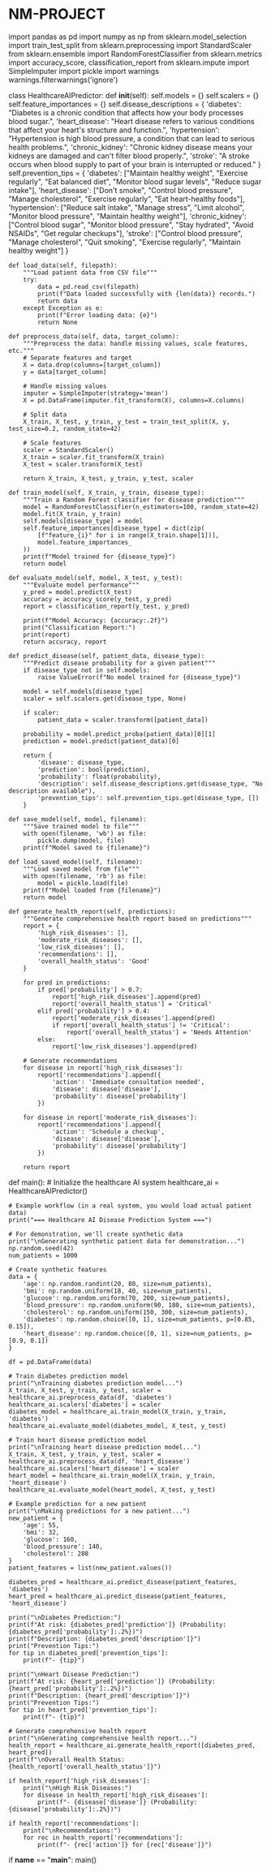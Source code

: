 # NM-PROJECT
import pandas as pd
import numpy as np
from sklearn.model_selection import train_test_split
from sklearn.preprocessing import StandardScaler
from sklearn.ensemble import RandomForestClassifier
from sklearn.metrics import accuracy_score, classification_report
from sklearn.impute import SimpleImputer
import pickle
import warnings
warnings.filterwarnings('ignore')

class HealthcareAIPredictor:
    def __init__(self):
        self.models = {}
        self.scalers = {}
        self.feature_importances = {}
        self.disease_descriptions = {
            'diabetes': "Diabetes is a chronic condition that affects how your body processes blood sugar.",
            'heart_disease': "Heart disease refers to various conditions that affect your heart's structure and function.",
            'hypertension': "Hypertension is high blood pressure, a condition that can lead to serious health problems.",
            'chronic_kidney': "Chronic kidney disease means your kidneys are damaged and can't filter blood properly.",
            'stroke': "A stroke occurs when blood supply to part of your brain is interrupted or reduced."
        }
        self.prevention_tips = {
            'diabetes': ["Maintain healthy weight", "Exercise regularly", "Eat balanced diet", 
                         "Monitor blood sugar levels", "Reduce sugar intake"],
            'heart_disease': ["Don't smoke", "Control blood pressure", "Manage cholesterol", 
                              "Exercise regularly", "Eat heart-healthy foods"],
            'hypertension': ["Reduce salt intake", "Manage stress", "Limit alcohol", 
                             "Monitor blood pressure", "Maintain healthy weight"],
            'chronic_kidney': ["Control blood sugar", "Monitor blood pressure", "Stay hydrated", 
                               "Avoid NSAIDs", "Get regular checkups"],
            'stroke': ["Control blood pressure", "Manage cholesterol", "Quit smoking", 
                        "Exercise regularly", "Maintain healthy weight"]
        }

    def load_data(self, filepath):
        """Load patient data from CSV file"""
        try:
            data = pd.read_csv(filepath)
            print(f"Data loaded successfully with {len(data)} records.")
            return data
        except Exception as e:
            print(f"Error loading data: {e}")
            return None

    def preprocess_data(self, data, target_column):
        """Preprocess the data: handle missing values, scale features, etc."""
        # Separate features and target
        X = data.drop(columns=[target_column])
        y = data[target_column]
        
        # Handle missing values
        imputer = SimpleImputer(strategy='mean')
        X = pd.DataFrame(imputer.fit_transform(X), columns=X.columns)
        
        # Split data
        X_train, X_test, y_train, y_test = train_test_split(X, y, test_size=0.2, random_state=42)
        
        # Scale features
        scaler = StandardScaler()
        X_train = scaler.fit_transform(X_train)
        X_test = scaler.transform(X_test)
        
        return X_train, X_test, y_train, y_test, scaler

    def train_model(self, X_train, y_train, disease_type):
        """Train a Random Forest classifier for disease prediction"""
        model = RandomForestClassifier(n_estimators=100, random_state=42)
        model.fit(X_train, y_train)
        self.models[disease_type] = model
        self.feature_importances[disease_type] = dict(zip(
            [f"feature_{i}" for i in range(X_train.shape[1])], 
            model.feature_importances_
        ))
        print(f"Model trained for {disease_type}")
        return model

    def evaluate_model(self, model, X_test, y_test):
        """Evaluate model performance"""
        y_pred = model.predict(X_test)
        accuracy = accuracy_score(y_test, y_pred)
        report = classification_report(y_test, y_pred)
        
        print(f"Model Accuracy: {accuracy:.2f}")
        print("Classification Report:")
        print(report)
        return accuracy, report

    def predict_disease(self, patient_data, disease_type):
        """Predict disease probability for a given patient"""
        if disease_type not in self.models:
            raise ValueError(f"No model trained for {disease_type}")
            
        model = self.models[disease_type]
        scaler = self.scalers.get(disease_type, None)
        
        if scaler:
            patient_data = scaler.transform([patient_data])
        
        probability = model.predict_proba(patient_data)[0][1]
        prediction = model.predict(patient_data)[0]
        
        return {
            'disease': disease_type,
            'prediction': bool(prediction),
            'probability': float(probability),
            'description': self.disease_descriptions.get(disease_type, "No description available"),
            'prevention_tips': self.prevention_tips.get(disease_type, [])
        }

    def save_model(self, model, filename):
        """Save trained model to file"""
        with open(filename, 'wb') as file:
            pickle.dump(model, file)
        print(f"Model saved to {filename}")

    def load_saved_model(self, filename):
        """Load saved model from file"""
        with open(filename, 'rb') as file:
            model = pickle.load(file)
        print(f"Model loaded from {filename}")
        return model

    def generate_health_report(self, predictions):
        """Generate comprehensive health report based on predictions"""
        report = {
            'high_risk_diseases': [],
            'moderate_risk_diseases': [],
            'low_risk_diseases': [],
            'recommendations': [],
            'overall_health_status': 'Good'
        }
        
        for pred in predictions:
            if pred['probability'] > 0.7:
                report['high_risk_diseases'].append(pred)
                report['overall_health_status'] = 'Critical'
            elif pred['probability'] > 0.4:
                report['moderate_risk_diseases'].append(pred)
                if report['overall_health_status'] != 'Critical':
                    report['overall_health_status'] = 'Needs Attention'
            else:
                report['low_risk_diseases'].append(pred)
        
        # Generate recommendations
        for disease in report['high_risk_diseases']:
            report['recommendations'].append({
                'action': 'Immediate consultation needed',
                'disease': disease['disease'],
                'probability': disease['probability']
            })
        
        for disease in report['moderate_risk_diseases']:
            report['recommendations'].append({
                'action': 'Schedule a checkup',
                'disease': disease['disease'],
                'probability': disease['probability']
            })
        
        return report

def main():
    # Initialize the healthcare AI system
    healthcare_ai = HealthcareAIPredictor()
    
    # Example workflow (in a real system, you would load actual patient data)
    print("=== Healthcare AI Disease Prediction System ===")
    
    # For demonstration, we'll create synthetic data
    print("\nGenerating synthetic patient data for demonstration...")
    np.random.seed(42)
    num_patients = 1000
    
    # Create synthetic features
    data = {
        'age': np.random.randint(20, 80, size=num_patients),
        'bmi': np.random.uniform(18, 40, size=num_patients),
        'glucose': np.random.uniform(70, 200, size=num_patients),
        'blood_pressure': np.random.uniform(90, 180, size=num_patients),
        'cholesterol': np.random.uniform(150, 300, size=num_patients),
        'diabetes': np.random.choice([0, 1], size=num_patients, p=[0.85, 0.15]),
        'heart_disease': np.random.choice([0, 1], size=num_patients, p=[0.9, 0.1])
    }
    
    df = pd.DataFrame(data)
    
    # Train diabetes prediction model
    print("\nTraining diabetes prediction model...")
    X_train, X_test, y_train, y_test, scaler = healthcare_ai.preprocess_data(df, 'diabetes')
    healthcare_ai.scalers['diabetes'] = scaler
    diabetes_model = healthcare_ai.train_model(X_train, y_train, 'diabetes')
    healthcare_ai.evaluate_model(diabetes_model, X_test, y_test)
    
    # Train heart disease prediction model
    print("\nTraining heart disease prediction model...")
    X_train, X_test, y_train, y_test, scaler = healthcare_ai.preprocess_data(df, 'heart_disease')
    healthcare_ai.scalers['heart_disease'] = scaler
    heart_model = healthcare_ai.train_model(X_train, y_train, 'heart_disease')
    healthcare_ai.evaluate_model(heart_model, X_test, y_test)
    
    # Example prediction for a new patient
    print("\nMaking predictions for a new patient...")
    new_patient = {
        'age': 55,
        'bmi': 32,
        'glucose': 160,
        'blood_pressure': 140,
        'cholesterol': 280
    }
    patient_features = list(new_patient.values())
    
    diabetes_pred = healthcare_ai.predict_disease(patient_features, 'diabetes')
    heart_pred = healthcare_ai.predict_disease(patient_features, 'heart_disease')
    
    print("\nDiabetes Prediction:")
    print(f"At risk: {diabetes_pred['prediction']} (Probability: {diabetes_pred['probability']:.2%})")
    print(f"Description: {diabetes_pred['description']}")
    print("Prevention Tips:")
    for tip in diabetes_pred['prevention_tips']:
        print(f"- {tip}")
    
    print("\nHeart Disease Prediction:")
    print(f"At risk: {heart_pred['prediction']} (Probability: {heart_pred['probability']:.2%})")
    print(f"Description: {heart_pred['description']}")
    print("Prevention Tips:")
    for tip in heart_pred['prevention_tips']:
        print(f"- {tip}")
    
    # Generate comprehensive health report
    print("\nGenerating comprehensive health report...")
    health_report = healthcare_ai.generate_health_report([diabetes_pred, heart_pred])
    print(f"\nOverall Health Status: {health_report['overall_health_status']}")
    
    if health_report['high_risk_diseases']:
        print("\nHigh Risk Diseases:")
        for disease in health_report['high_risk_diseases']:
            print(f"- {disease['disease']} (Probability: {disease['probability']:.2%})")
    
    if health_report['recommendations']:
        print("\nRecommendations:")
        for rec in health_report['recommendations']:
            print(f"- {rec['action']} for {rec['disease']}")

if __name__ == "__main__":
    main()
